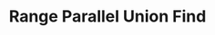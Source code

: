 ---
title: Range Parallel Union Find
documentation_of: //graph/connectivity/range_parallel_unionfind.py
---